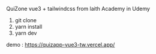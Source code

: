 QuiZone vue3 + tailwindcss from laith Academy in Udemy

1. git clone
2. yarn install
3. yarn dev

demo : https://quizapp-vue3-tw.vercel.app/

